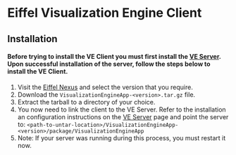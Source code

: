 # Eiffel Visualization Engine Client

## Installation

#### Before trying to install the VE Client you must first install the [VE Server](https://eiffel.lmera.ericsson.se/com.ericsson.duraci/ve-server/index.html). Upon successful installation of the server, follow the steps below to install the VE Client.

1. Visit the [Eiffel Nexus](https://eiffel.lmera.ericsson.se/nexus/content/repositories/releases/com/ericsson/duraci/VisualizationEngineApp/) and select the version that you require.
2. Download the `VisualizationEngineApp-<version>.tar.gz` file.
3. Extract the tarball to a directory of your choice.
4. You now need to link the client to the VE Server.  Refer to the installation an configuration instructions on the [VE Server](https://eiffel.lmera.ericsson.se/com.ericsson.duraci/ve-server/index.html) page and point the server to: `<path-to-untar-location>/VisualizationEngineApp-<version>/package/VisualizationEngineApp`
6. Note: If your server was running during this process, you must restart it now.